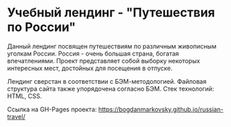 <h1>Учебный лендинг - "Путешествия по России"</h1>

Данный лендинг посвящен путешествиям по различным живописным уголкам России. Россия - очень большая страна, богатая впечатлениями. Проект представляет собой выборку некоторых интересных мест, достойных для посещения в отпуске.

Лендинг сверстан в соответствии с БЭМ-методологией. Файловая структура сайта также упорядочена согласно БЭМ. Стек технологий: HTML, CSS.

Ссылка на GH-Pages проекта: https://bogdanmarkovsky.github.io/russian-travel/
